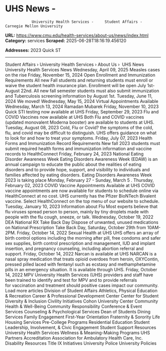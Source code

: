 # UHS News - 
                University Health Services -     Student Affairs - Carnegie Mellon University

**URL:** https://www.cmu.edu/health-services/about-us/news/index.html
**Category:** services
**Scraped:** 2025-06-28T18:16:19.456120

**Addresses:** 2023
Quick ST

---

Student Affairs
›
University Health Services
›
About Us
›              UHS News
University Health Services News
Wednesday, April 09, 2025
Measles cases on the rise
Friday, November 15, 2024
Open Enrollment and Immunization Requirements
All new Fall students and returning students must enroll or waive the student health insurance plan. Enrollment will be open July 1st-August 22nd. All new fall semester students must also submit immunization and Tuberculosis screening information by August 1st.
Tuesday, June 11, 2024
We moved!
Wednesday, May 15, 2024
Virtual Appointments Available
Wednesday, March 13, 2024
Ramadan Mubarek
Friday, November 10, 2023
Quick STI testing now available at UHS
Friday, September 29, 2023
Flu and COVID Vaccines now available at UHS
Both Flu and COVID vaccines (updated monovalent Moderna booster) are available to students at UHS.
Tuesday, August 08, 2023
Cold, Flu or Covid?
the symptoms of the cold, flu, and covid may be difficult to distinguish. UHS offers guidance on what to look for and how to treat your symptoms.
Friday, July 07, 2023
Health Forms and Immunization Record Requirements
New fall 2023 students must submit required health forms and immunization information and vaccine records to HealthConnect
Friday, February 24, 2023
National Eating Disorder Awareness Week
Eating Disorders Awareness Week (EDAW) is an annual campaign to educate the public about the realities of eating disorders and to provide hope, support, and visibility to individuals and families affected by eating disorders. Eating Disorders Awareness Week 2023 is taking place Monday, February 27 - Sunday, March 5 .
Thursday, February 02, 2023
COVID Vaccine Appointments Available at UHS
COVID vaccine appointments are now available for students to schedule online via HealthConnect at no cost. UHS currently has the Pfizer BioNTech Bivalent vaccine. Select HealthConnect on the top menu of our website to schedule.
Tuesday, January 10, 2023
Information about Flu
Most experts believe that flu viruses spread person to person, mainly by tiny droplets made with people with the flu cough, sneeze, or talk.
Wednesday, October 19, 2022
DEA National RX Take Back Day
Dispose of unwanted, unused medications on National Prescription Take Back Day, Saturday, October 29th from 10AM-2PM.
Friday, October 14, 2022
Sexual Health at UHS
UHS offers an array of birth control options including the morning after pill,  free condoms and safer sex supplies, birth control prescription and management, IUD and implant insertion, and pregnancy counseling, including abortion referral and support.
Friday, October 14, 2022
Narcan is available at UHS
NARCAN is a nasal spray medication that treats opioid overdoes from heroin, OXYContin, pressed pilled laced with fentanyl such as ecstasy and methamphetamine pills in an emergency situation. It is available through UHS.
Friday, October 14, 2022
MPV
University Health Services (UHS) providers and staff have been trained to identify and test for MPV and to provide referrals for vaccination and treatment should positive cases impact our community.
Load more articles
Division of Student Affairs
Athletics, Physical Education & Recreation
Career & Professional Development Center
Center for Student Diversity & Inclusion
Civility Initiatives
Cohon University Center
Community Health & Well-Being
Community Responsibility
Conference & Event Services
Counseling & Psychological Services
Dean of Students
Dining Services
Family Engagement
First-Year Orientation
Fraternity & Sorority Life
Housing Services
Pre-College Programs
Residential Education
Student Leadership, Involvement, & Civic Engagement
Student Support Resources
University Health Services
Wellness & Meaning-Making Programs
UHS Partners
Accreditation Association for Ambulatory Health Care, Inc.
Disability Resources
Title IX Initiatives
University Police
University Policies